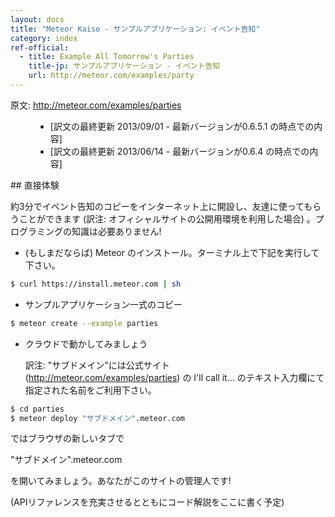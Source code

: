 ```yaml
---
layout: docs
title: "Meteor Kaiso - サンプルアプリケーション: イベント告知"
category: index
ref-official: 
  - title: Example All Tomorrow's Parties
    title-jp: サンプルアプリケーション - イベント告知
    url: http://meteor.com/examples/party
---
```

<dl>
  <dt>原文: <a href="http://meteor.com/examples/parties">http://meteor.com/examples/parties</a><dt>
  <dd>
  <ul>
    <li>[訳文の最終更新 2013/09/01 - 最新バージョンが0.6.5.1 の時点での内容]</li>
    <li>[訳文の最終更新 2013/06/14 - 最新バージョンが0.6.4 の時点での内容]</li>
  </ul>
  </dd>
</dl>
## 直接体験

約3分でイベント告知のコピーをインターネット上に開設し、友達に使ってもらうことができます (訳注: オフィシャルサイトの公開用環境を利用した場合) 。プログラミングの知識は必要ありません!

- (もしまだならば) Meteor のインストール。ターミナル上で下記を実行して下さい。

~~~ bash
$ curl https://install.meteor.com | sh
~~~

- サンプルアプリケーション一式のコピー

~~~ bash
$ meteor create --example parties
~~~

- クラウドで動かしてみましょう

    訳注: &quot;サブドメイン&quot;には公式サイト (<http://meteor.com/examples/parties>) の I'll call it... のテキスト入力欄にて指定された名前をご利用下さい。

~~~ bash
$ cd parties
$ meteor deploy "サブドメイン".meteor.com
~~~

ではブラウザの新しいタブで

&quot;サブドメイン&quot;.meteor.com

を開いてみましょう。あなたがこのサイトの管理人です!

(APIリファレンスを充実させるとともにコード解説をここに書く予定)
